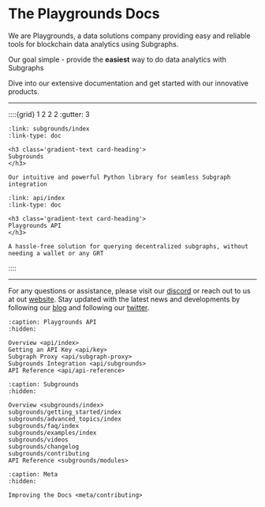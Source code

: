 # The Playgrounds Docs

We are Playgrounds, a data solutions company providing easy and reliable tools for blockchain data analytics using Subgraphs.

Our goal simple - provide the **easiest** way to do data analytics with Subgraphs

Dive into our extensive documentation and get started with our innovative products.

----

::::{grid} 1 2 2 2
:gutter: 3

```{grid-item-card}
:link: subgrounds/index
:link-type: doc

<h3 class='gradient-text card-heading'>
Subgrounds
</h3>

Our intuitive and powerful Python library for seamless Subgraph integration
```

```{grid-item-card}
:link: api/index
:link-type: doc

<h3 class='gradient-text card-heading'>
Playgrounds API
</h3>

A hassle-free solution for querying decentralized subgraphs, without needing a wallet or any GRT
```

::::

----

For any questions or assistance, please visit our [discord](https://discord.gg/gMSSh5bjvk) or reach out to us at out [website](https://playgrounds.network/). Stay updated with the latest news and developments by following our [blog](https://playgrounds.network/blog) and following our [twitter](https://twitter.com/Playgrounds0x).


```{toctree}
:caption: Playgrounds API
:hidden:

Overview <api/index>
Getting an API Key <api/key>
Subgraph Proxy <api/subgraph-proxy>
Subgrounds Integration <api/subgrounds>
API Reference <api/api-reference>
```
<!-- REST Adapter <api/rest-adapter> -->

```{toctree}
:caption: Subgrounds
:hidden:

Overview <subgrounds/index>
subgrounds/getting_started/index
subgrounds/advanced_topics/index
subgrounds/faq/index
subgrounds/examples/index
subgrounds/videos
subgrounds/changelog
subgrounds/contributing
API Reference <subgrounds/modules>
```

```{toctree}
:caption: Meta
:hidden:

Improving the Docs <meta/contributing>
```
